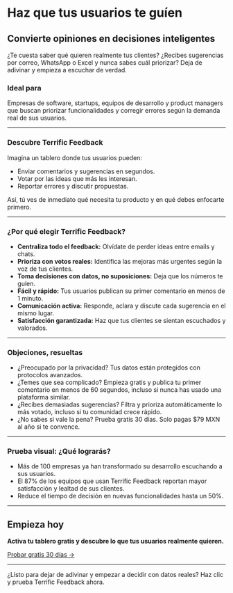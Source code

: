 # Haz que tus usuarios te guíen

## Convierte opiniones en decisiones inteligentes

¿Te cuesta saber qué quieren realmente tus clientes? ¿Recibes sugerencias por correo, WhatsApp o Excel y nunca sabes cuál priorizar? Deja de adivinar y empieza a escuchar de verdad.

### Ideal para

Empresas de software, startups, equipos de desarrollo y product managers que buscan priorizar funcionalidades y corregir errores según la demanda real de sus usuarios.

---

### Descubre Terrific Feedback

Imagina un tablero donde tus usuarios pueden:
- Enviar comentarios y sugerencias en segundos.
- Votar por las ideas que más les interesan.
- Reportar errores y discutir propuestas.

Así, tú ves de inmediato qué necesita tu producto y en qué debes enfocarte primero.

---

### ¿Por qué elegir Terrific Feedback?

- **Centraliza todo el feedback:** Olvídate de perder ideas entre emails y chats.
- **Prioriza con votos reales:** Identifica las mejoras más urgentes según la voz de tus clientes.
- **Toma decisiones con datos, no suposiciones:** Deja que los números te guíen.
- **Fácil y rápido:** Tus usuarios publican su primer comentario en menos de 1 minuto.
- **Comunicación activa:** Responde, aclara y discute cada sugerencia en el mismo lugar.
- **Satisfacción garantizada:** Haz que tus clientes se sientan escuchados y valorados.

---

### Objeciones, resueltas

- ¿Preocupado por la privacidad? Tus datos están protegidos con protocolos avanzados.
- ¿Temes que sea complicado? Empieza gratis y publica tu primer comentario en menos de 60 segundos, incluso si nunca has usado una plataforma similar.
- ¿Recibes demasiadas sugerencias? Filtra y prioriza automáticamente lo más votado, incluso si tu comunidad crece rápido.
- ¿No sabes si vale la pena? Prueba gratis 30 días. Solo pagas $79 MXN al año si te convence.

---

### Prueba visual: ¿Qué lograrás?

- Más de 100 empresas ya han transformado su desarrollo escuchando a sus usuarios.
- El 87% de los equipos que usan Terrific Feedback reportan mayor satisfacción y lealtad de sus clientes.
- Reduce el tiempo de decisión en nuevas funcionalidades hasta un 50%.

---

## Empieza hoy

**Activa tu tablero gratis y descubre lo que tus usuarios realmente quieren.**

[Probar gratis 30 días →](#)

---

¿Listo para dejar de adivinar y empezar a decidir con datos reales? Haz clic y prueba Terrific Feedback ahora.

